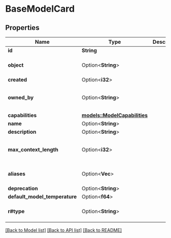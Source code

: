 # BaseModelCard

## Properties

Name | Type | Description | Notes
------------ | ------------- | ------------- | -------------
**id** | **String** |  | 
**object** | Option<**String**> |  | [optional][default to model]
**created** | Option<**i32**> |  | [optional]
**owned_by** | Option<**String**> |  | [optional][default to mistralai]
**capabilities** | [**models::ModelCapabilities**](ModelCapabilities.md) |  | 
**name** | Option<**String**> |  | [optional]
**description** | Option<**String**> |  | [optional]
**max_context_length** | Option<**i32**> |  | [optional][default to 32768]
**aliases** | Option<**Vec<String>**> |  | [optional][default to []]
**deprecation** | Option<**String**> |  | [optional]
**default_model_temperature** | Option<**f64**> |  | [optional]
**r#type** | Option<**String**> |  | [optional][default to Base]

[[Back to Model list]](../README.md#documentation-for-models) [[Back to API list]](../README.md#documentation-for-api-endpoints) [[Back to README]](../README.md)


